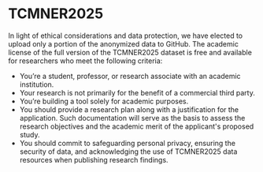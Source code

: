 # TCMNER2025

In light of ethical considerations and data protection, we have elected to upload only a portion of the anonymized data to GitHub. The academic license of the full version of the TCMNER2025 dataset is free and available for researchers who meet the following criteria:

- You’re a student, professor, or research associate with an academic institution.
- Your research is not primarily for the benefit of a commercial third party.
- You’re building a tool solely for academic purposes.
- You should provide a research plan along with a justification for the application. Such documentation will serve as the basis to assess the research objectives and the academic merit of the applicant's proposed study.
- You should commit to safeguarding personal privacy, ensuring the security of data, and acknowledging the use of TCMNER2025 data resources when publishing research findings.


